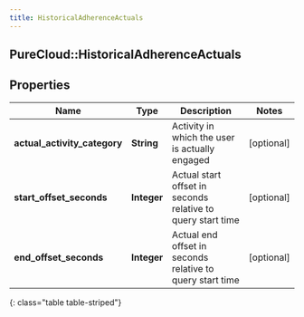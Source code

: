```yaml
---
title: HistoricalAdherenceActuals
---
```

## PureCloud::HistoricalAdherenceActuals

## Properties

|Name | Type | Description | Notes|
|------------ | ------------- | ------------- | -------------|
| **actual_activity_category** | **String** | Activity in which the user is actually engaged | [optional] |
| **start_offset_seconds** | **Integer** | Actual start offset in seconds relative to query start time | [optional] |
| **end_offset_seconds** | **Integer** | Actual end offset in seconds relative to query start time | [optional] |
{: class="table table-striped"}


